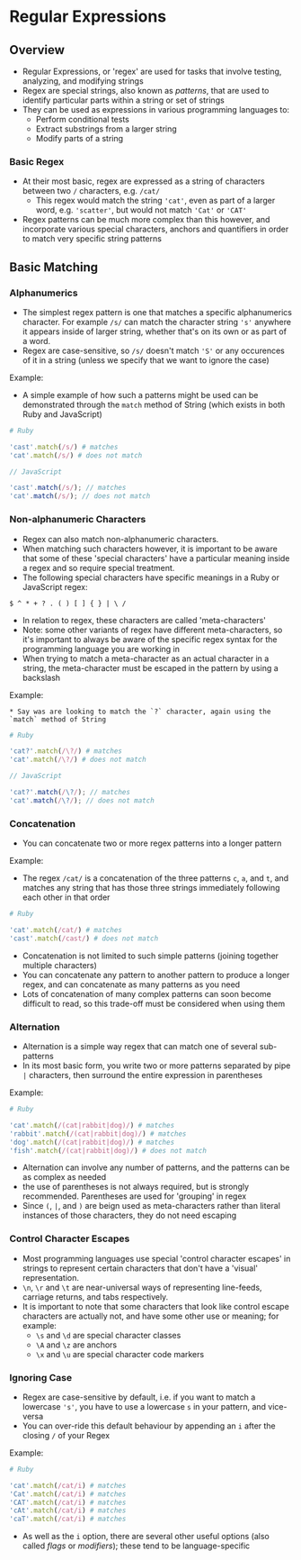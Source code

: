 # Regular Expressions

## Overview

  * Regular Expressions, or 'regex' are used for tasks that involve testing, analyzing, and modifying strings
  * Regex are special strings, also known as *patterns*, that are used to identify particular parts within a string or set of strings
  * They can be used as expressions in various programming languages to:
    * Perform conditional tests
    * Extract substrings from a larger string
    * Modify parts of a string

### Basic Regex

  * At their most basic, regex are expressed as a string of characters between two `/` characters, e.g. `/cat/`
    * This regex would match the string `'cat'`, even as part of a larger word, e.g. `'scatter'`, but would not match `'Cat'` or `'CAT'`
  * Regex patterns can be much more complex than this however, and incorporate various special characters, anchors and quantifiers in order to match very specific string patterns


## Basic Matching

### Alphanumerics

  * The simplest regex pattern is one that matches a specific alphanumerics character. For example `/s/` can match the character string `'s'` anywhere it appears inside of larger string, whether that's on its own or as part of a word.
  * Regex are case-sensitive, so `/s/` doesn't match `'S'` or any occurences of it in a string (unless we specify that we want to ignore the case)

Example:

  * A simple example of how such a patterns might be used can be demonstrated through the `match` method of String (which exists in both Ruby and JavaScript)

```ruby
# Ruby

'cast'.match(/s/) # matches
'cat'.match(/s/) # does not match
```

```javascript
// JavaScript

'cast'.match(/s/); // matches
'cat'.match(/s/); // does not match
```

### Non-alphanumeric Characters

  * Regex can also match non-alphanumeric characters.
  * When matching such characters however, it is important to be aware that some of these 'special characters' have a particular meaning inside a regex and so require special treatment.
  * The following special characters have specific meanings in a Ruby or JavaScript regex:

```
$ ^ * + ? . ( ) [ ] { } | \ /
```

  * In relation to regex, these characters are called 'meta-characters'
  * Note: some other variants of regex have different meta-characters, so it's important to always be aware of the specific regex syntax for the programming language you are working in
  * When trying to match a meta-character as an actual character in a string, the meta-character must be escaped in the pattern by using a backslash

  Example:

    * Say was are looking to match the `?` character, again using the `match` method of String

  ```ruby
  # Ruby

  'cat?'.match(/\?/) # matches
  'cat'.match(/\?/) # does not match
  ```

  ```javascript
  // JavaScript

  'cat?'.match(/\?/); // matches
  'cat'.match(/\?/); // does not match
  ```

### Concatenation

  * You can concatenate two or more regex patterns into a longer pattern

Example:

  * The regex `/cat/` is a concatenation of the three patterns `c`, `a`, and `t`, and matches any string that has those three strings immediately following each other in that order

```ruby
# Ruby

'cat'.match(/cat/) # matches
'cast'.match(/cast/) # does not match
```

  * Concatenation is not limited to such simple patterns (joining together multiple characters)
  * You can concatenate any pattern to another pattern to produce a longer regex, and can concatenate as many patterns as you need
  * Lots of concatenation of many complex patterns can soon become difficult to read, so this trade-off must be considered when using them

### Alternation

  * Alternation is a simple way regex that can match one of several sub-patterns
  * In its most basic form, you write two or more patterns separated by pipe `|` characters, then surround the entire expression in parentheses

Example:

```ruby
# Ruby

'cat'.match(/(cat|rabbit|dog)/) # matches
'rabbit'.match(/(cat|rabbit|dog)/) # matches
'dog'.match(/(cat|rabbit|dog)/) # matches
'fish'.match(/(cat|rabbit|dog)/) # does not match
```

  * Alternation can involve any number of patterns, and the patterns can be as complex as needed
  * the use of parentheses is not always required, but is strongly recommended. Parentheses are used for 'grouping' in regex
  * Since `(`, `|`, and `)` are beign used as meta-characters rather than literal instances of those characters, they do not need escaping

### Control Character Escapes

  * Most programming languages use special 'control character escapes' in strings to represent certain characters that don't have a 'visual' representation.
  * `\n`, `\r` and `\t` are near-universal ways of representing line-feeds, carriage returns, and tabs respectively.
  * It is important to note that some characters that look like control escape characters are actually not, and have some other use or meaning; for example:
    * `\s` and `\d` are special character classes
    * `\A` and `\z` are anchors
    * `\x` and `\u` are special character code markers

### Ignoring Case

  * Regex are case-sensitive by default, i.e. if you want to match a lowercase `'s'`, you have to use a lowercase `s` in your pattern, and vice-versa
  * You can over-ride this default behaviour by appending an `i` after the closing `/` of your Regex

Example:

```ruby
# Ruby

'cat'.match(/cat/i) # matches
'Cat'.match(/cat/i) # matches
'CAT'.match(/cat/i) # matches
'cAt'.match(/cat/i) # matches
'caT'.match(/cat/i) # matches
```

  * As well as the `i` option, there are several other useful options (also called *flags* or *modifiers*); these tend to be language-specific
